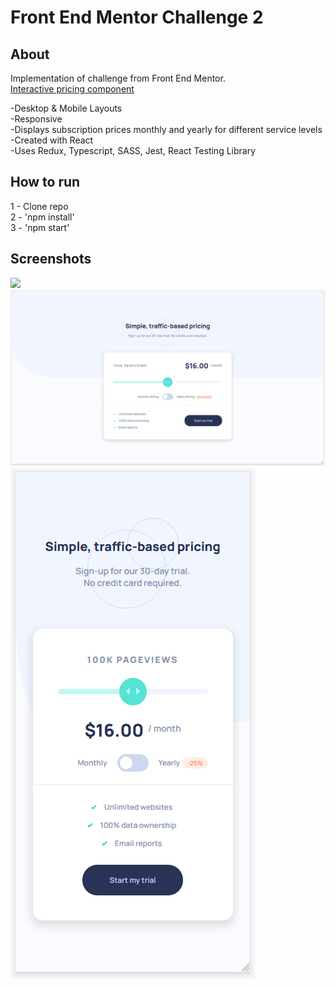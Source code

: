 # Front End Mentor Challenge 2

## About  
Implementation of challenge from Front End Mentor.   
[Interactive pricing component](https://www.frontendmentor.io/challenges/interactive-pricing-component-t0m8PIyY8)

-Desktop & Mobile Layouts  
-Responsive  
-Displays subscription prices monthly and yearly for different service levels   
-Created with React  
-Uses Redux, Typescript, SASS, Jest, React Testing Library  

## How to run

1 - Clone repo  
2 - 'npm install'  
3 - 'npm start'  

## Screenshots
![](images/screen.gif)
![](images/desktop.png)
![](images/mobile.png)